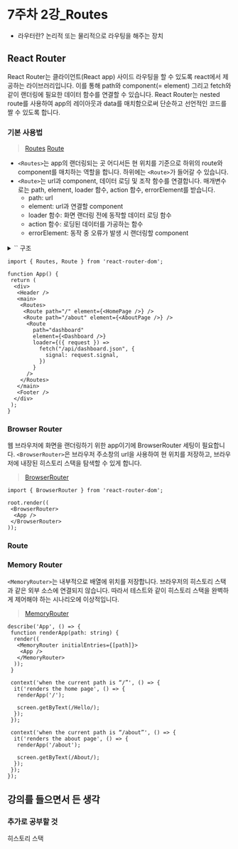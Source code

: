 # 7주차 2강\_Routes

- 라우터란? 논리적 또는 물리적으로 라우팅을 해주는 장치

## React Router

React Router는 클라이언트(React app) 사이드 라우팅을 할 수 있도록 react에서 제공하는 라이브러리입니다. 이를 통해 path와 component(= element) 그리고 fetch와 같이 랜더링에 필요한 데이터 함수를 연결할 수 있습니다. React Router는 nested route를 사용하여 app의 레이아웃과 data를 매치함으로써 단순하고 선언적인 코드를 짤 수 있도록 합니다.

### 기본 사용법

> [Routes](https://reactrouter.com/en/main/components/routes)
> [Route](https://reactrouter.com/en/main/route/route)

- `<Routes>`는 app의 랜더링되는 곳 어디서든 현 위치를 기준으로 하위의 route와 component를 매치하는 역할을 합니다. 하위에는 `<Route>`가 들어갈 수 있습니다.
- `<Route>`는 url과 component, 데이터 로딩 및 조작 함수를 연결합니다. 매개변수로는 path, element, loader 함수, action 함수, errorElement를 받습니다.
  - path: url
  - element: url과 연결할 component
  - loader 함수: 화면 랜더링 전에 동작할 데이터 로딩 함수
  - action 함수: 로딩된 데이터를 가공하는 함수
  - errorElement: 동작 중 오류가 발생 시 랜더링할 component

<details>

<summary> `<Route>` 구조 </summary>

  ```jsx
  const router = createBrowserRouter([
    {
      // it renders this element
      element: <Team />,

      // when the URL matches this segment
      path: "teams/:teamId",

      // with this data loaded before rendering
      loader: async ({ request, params }) => {
        return fetch(
          `/fake/api/teams/${params.teamId}.json`,
          { signal: request.signal }
        );
      },

      // performing this mutation when data is submitted to it
      action: async ({ request }) => {
        return updateFakeTeam(await request.formData());
      },

      // and renders this element in case something went wrong
      errorElement: <ErrorBoundary />,
    },

  ]);
  ```

</details>

```tsx
import { Routes, Route } from 'react-router-dom';

function App() {
 return (
  <div>
   <Header />
   <main>
    <Routes>
     <Route path="/" element={<HomePage />} />
     <Route path="/about" element={<AboutPage />} />
      <Route
        path="dashboard"
        element={<Dashboard />}
        loader={({ request }) =>
          fetch("/api/dashboard.json", {
            signal: request.signal,
          })
        }
      />
    </Routes>
   </main>
   <Footer />
  </div>
 );
}
```

### Browser Router

웹 브라우저에 화면을 랜더링하기 위한 app이기에 BrowserRouter 세팅이 필요합니다. `<BrowserRouter>`은 브라우저 주소창의 url을 사용하여 현 위치를 저장하고, 브라우저에 내장된 히스토리 스택을 탐색할 수 있게 합니다.

> [BrowserRouter](https://reactrouter.com/en/main/router-components/browser-router)

```tsx
import { BrowserRouter } from 'react-router-dom';

root.render((
 <BrowserRouter>
  <App />
 </BrowserRouter>
));
```

### Route

### Memory Router

`<MemoryRouter>`는 내부적으로 배열에 위치를 저장합니다. 브라우저의 히스토리 스택과 같은 외부 소스에 연결되지 않습니다. 따라서 테스트와 같이 히스토리 스택을 완벽하게 제어해야 하는 시나리오에 이상적입니다.

> [MemoryRouter](https://reactrouter.com/en/main/router-components/memory-router)

```tsx
describe('App', () => {
 function renderApp(path: string) {
  render((
   <MemoryRouter initialEntries={[path]}>
    <App />
   </MemoryRouter>
  ));
 }

 context('when the current path is “/”', () => {
  it('renders the home page', () => {
   renderApp('/');

   screen.getByText(/Hello/);
  });
 });

 context('when the current path is “/about”', () => {
  it('renders the about page', () => {
   renderApp('/about');

   screen.getByText(/About/);
  });
 });
});
```

## 강의를 들으면서 든 생각

### 추가로 공부할 것

히스토리 스택
